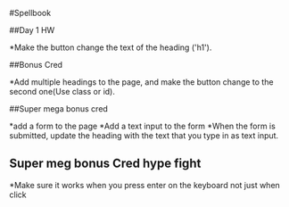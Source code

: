 #Spellbook

##Day 1 HW 


*Make the button change the text of the heading ('h1').

##Bonus Cred 

*Add multiple headings to the page, and make the button change to the second one(Use class or id).

##Super mega bonus cred

*add a form to the page
*Add a text input to the form
*When the form is submitted, update the heading with the text that you type in as text input.

## Super meg bonus Cred hype fight

*Make sure it works when you press enter on the keyboard not just when click
